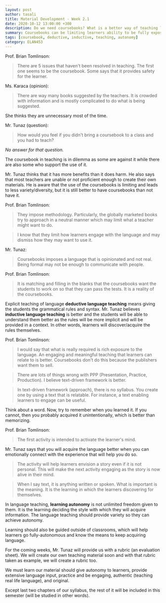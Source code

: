 ```yaml
---
layout: post
author: tasali
title: Material Development - Week 2.1 
date: 2020-10-12 13:00:00 +300
description: Do we need coursebooks? What is a better way of teaching language and engaging with learners? 
summary: Coursebooks can be limiting learners ability to be fully exposed to the language as they try to be inclusive of different cultures (or types of people) at the cost losing specificity to a group of people, causing them learn unauthentic language (not used in real life). 
tags: [coursebook, deductive, inductive, teaching, autonomy]
category: ELAN453
---
```


Prof. Brian Tomlinson:

> There are 5 issues that haven't been resolved in teaching. The first one seems to be the coursebook. Some says that it provides safety for the learner.

Ms. Karaca (opinion):

> There are way many books suggested by the teachers. It is crowded with information and is mostly complicated to do what is being suggested. 

She thinks they are unnecessary most of the time.

Mr. Tunaz (question):

> How would you feel if you didn't bring a coursebook to a class and you had to teach?

_No answer for that question._

The coursebook in teaching is in dilemma as some are against it while there are also some who support the use of it. 

Mr. Tunaz thinks that it has more benefits than it does harm. He also says that most teachers are unable or not proficient enough to create their own materials. He is aware that the use of the coursebooks is limiting and leads to less variety/diversity, but it is still better to have coursebooks than not have it.

Prof. Brian Tomlinson:

> They impose methodology. Particularly, the globally marketed books try to approach in a neutral manner which may limit what a teacher might want to do. 

> I know that they limit how learners engage with the language and may dismiss how they may want to use it. 

Mr. Tunaz:

> Coursebooks imposes a language that is opinionated and not real. Being formal may not be enough to communicate with people.

Prof. Brian Tomlinson:

> It is matching and filling in the blanks that the coursebooks want the students to work on so that they can pass the tests. It is a reality of the coursebooks.

Explicit teaching of language **deductive language teaching** means giving the students the grammatical rules and syntax. Mr. Tunaz believes **inductive language teaching** is better and the students will be able to understand them better as the rules will be more implicit and will be provided in a context. In other words, learners will discover/acquire the rules themselves.

Prof. Brian Tomlinson:

> I would say that what is really required is rich exposure to the language. An engaging and meaningful teaching that learners can relate to is better. Coursebooks don't do this because the publishers want them to sell.

> There are lots of things wrong with PPP (Presentation, Practice, Production). I believe text-driven framework is better.

> In text-driven framework (approach), there is no syllabus. You create one by using a text that is relatable. For instance, a text enabling learners to engage can be useful.

Think about a word. Now, try to remember when you learned it. If you cannot, then you probably acquired it unintentionally, which is better than memorizing.

Prof. Brian Tomlinson:

> The first activity is intended to activate the learner's mind. 

Mr. Tunaz says that you will acquire the language better when you can emotionally connect with the experience that will help you do so.

> The activity will help learners envision a story even if it is not personal. This will make the next activity engaging as the story is now alive in their mind. 

> When I say text, it is anything written or spoken. What is important is the meaning. It is the learning in which the learners discovering for themselves. 

In language teaching, **learning autonomy** is not unlimited freedom given to them. It is the learning deciding the style with which they will acquire information. The language teaching should provide variety so they can achieve autonomy.

Learning should also be guided outside of classrooms, which will help learners go fully-autonomous and know the means to keep acquiring language.

For the coming weeks, Mr. Tunaz will provide us with a rubric (an evaluation sheet). We will create our own teaching material soon and with that rubric taken as example, we will create a rubric too. 

We must learn our material should give autonomy to learners, provide extensive language input, practice and be engaging, authentic (teaching real life language), and original.

Except last two chapters of our syllabus, the rest of it will be included in this semester (will be studied in other words).

